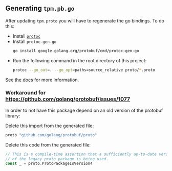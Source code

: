 ## Generating `tpm.pb.go`

After updating `tpm.proto` you will have to regenerate the go bindings. To do this:
  - Install [`protoc`](https://github.com/protocolbuffers/protobuf)
  - Install `protoc-gen-go`
    ```bash
    go install google.golang.org/protobuf/cmd/protoc-gen-go
    ```
  - Run the following command in the root directory of this project:
    ```bash
    protoc --go_out=. --go_opt=paths=source_relative proto/*.proto
    ```

See [the docs](https://developers.google.com/protocol-buffers/docs/reference/go-generated) for more information.


### Workaround for https://github.com/golang/protobuf/issues/1077

In order to not have this package depend on an old version of the protobuf
library:

Delete this import from the generated file:
```go
proto "github.com/golang/protobuf/proto"
```

Delete this code from the generated file:
```go
// This is a compile-time assertion that a sufficiently up-to-date version
// of the legacy proto package is being used.
const _ = proto.ProtoPackageIsVersion4
```